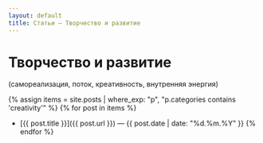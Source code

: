 ```yaml
---
layout: default
title: Статьи — Творчество и развитие
---
```


# Творчество и развитие  
(самореализация, поток, креативность, внутренняя энергия)

{% assign items = site.posts | where_exp: "p", "p.categories contains 'creativity'" %}
{% for post in items %}
- [{{ post.title }}]({{ post.url }}) — {{ post.date | date: "%d.%m.%Y" }}
{% endfor %}
